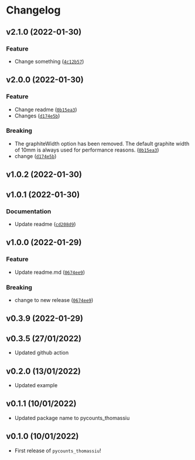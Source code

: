 # Changelog

<!--next-version-placeholder-->

## v2.1.0 (2022-01-30)
### Feature
* Change something ([`4c12b57`](https://github.com/thomassiu/pycounts/commit/4c12b5769406644f085333f8c9de57eaeaaa59ed))

## v2.0.0 (2022-01-30)
### Feature
* Change readme ([`0b15ea3`](https://github.com/thomassiu/pycounts/commit/0b15ea30bc71bd86c8469533dc7b69f23b349f10))
* Changes ([`d174e5b`](https://github.com/thomassiu/pycounts/commit/d174e5badaefdcc8c90bd690d1810ddf351a8c32))

### Breaking
* The graphiteWidth option has been removed. The default graphite width of 10mm is always used for performance reasons. ([`0b15ea3`](https://github.com/thomassiu/pycounts/commit/0b15ea30bc71bd86c8469533dc7b69f23b349f10))
* change ([`d174e5b`](https://github.com/thomassiu/pycounts/commit/d174e5badaefdcc8c90bd690d1810ddf351a8c32))

## v1.0.2 (2022-01-30)


## v1.0.1 (2022-01-30)
### Documentation
* Update readme ([`cd208d9`](https://github.com/thomassiu/pycounts/commit/cd208d96c5753f518e8f75ffea7d3464ed1923c2))

## v1.0.0 (2022-01-29)
### Feature
* Update readme.md ([`0674ee9`](https://github.com/thomassiu/pycounts/commit/0674ee9eac4dcce8ddd6caf4a147ed4269d64c38))

### Breaking
* change to new release  ([`0674ee9`](https://github.com/thomassiu/pycounts/commit/0674ee9eac4dcce8ddd6caf4a147ed4269d64c38))

## v0.3.9 (2022-01-29)

## v0.3.5 (27/01/2022)

- Updated github action


## v0.2.0 (13/01/2022)

- Updated example

## v0.1.1 (10/01/2022)

- Updated package name to pycounts_thomassiu

## v0.1.0 (10/01/2022)

- First release of `pycounts_thomassiu`!
